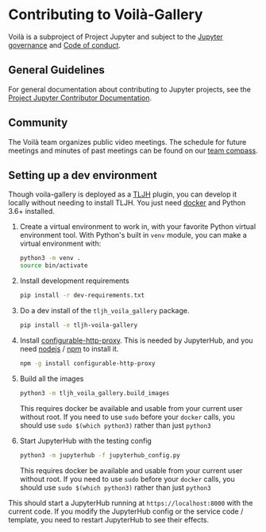 # Contributing to Voilà-Gallery

Voilà is a subproject of Project Jupyter and subject to the [Jupyter governance](https://github.com/jupyter/governance) and [Code of conduct](https://github.com/jupyter/governance/blob/master/conduct/code_of_conduct.md).

## General Guidelines

For general documentation about contributing to Jupyter projects, see the [Project Jupyter Contributor Documentation](https://jupyter.readthedocs.io/en/latest/contributor/content-contributor.html).

## Community

The Voilà team organizes public video meetings. The schedule for future meetings and minutes of past meetings can be found on our [team compass](https://voila-dashboards.github.io/).

## Setting up a dev environment

Though voila-gallery is deployed as a [TLJH](https://tljh.jupyter.org)
plugin, you can develop it locally without needing to install TLJH.
You just need [docker](https://docker.com) and Python 3.6+ installed.

1. Create a virtual environment to work in, with your favorite
   Python virtual environment tool. With Python's built in `venv`
   module, you can make a virtual environment with:

   ```bash
   python3 -m venv .
   source bin/activate
   ```

2. Install development requirements

   ```bash
   pip install -r dev-requirements.txt
   ```
2. Do a dev install of the `tljh_voila_gallery` package.

   ```bash
   pip install -e tljh-voila-gallery
   ```

3. Install [configurable-http-proxy](https://github.com/jupyterhub/configurable-http-proxy).
   This is needed by JupyterHub, and you need [nodejs](https://nodejs.org/en/) / [npm](https://npmjs.com)
   to install it.

   ```bash
   npm -g install configurable-http-proxy
   ```

4. Build all the images

   ```bash
   python3 -m tljh_voila_gallery.build_images
   ```

   This requires docker be available and usable from your current
   user without root. If you need to use `sudo` before your `docker`
   calls, you should use `sudo $(which python3)` rather than just
   `python3`

5. Start JupyterHub with the testing config

   ```bash
   python3 -m jupyterhub -f jupyterhub_config.py
   ```

   This requires docker be available and usable from your current
   user without root. If you need to use `sudo` before your `docker`
   calls, you should use `sudo $(which python3)` rather than just
   `python3`

This should start a JupyterHub running at `https://localhost:8000`
with the current code. If you modify the JupyterHub config or the
service code / template, you need to restart JupyterHub to see their
effects.
